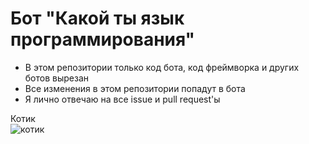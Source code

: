 # Бот "Какой ты язык программирования"

- В этом репозитории только код бота, код фреймворка и других ботов вырезан  
- Все изменения в этом репозитории попадут в бота  
- Я лично отвечаю на все issue и pull request'ы  


Котик  
![котик](https://github.com/user-attachments/assets/1769151e-9109-4969-bc4e-d8dddefbba21)
